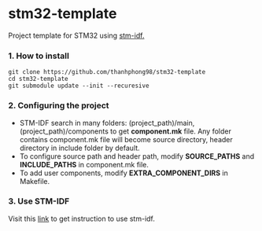 # stm32-template

Project template for STM32 using [stm-idf.](https://github.com/thanhphong98/stm-idf)

### 1. How to install

```
git clone https://github.com/thanhphong98/stm32-template
cd stm32-template
git submodule update --init --recuresive
```

### 2. Configuring the project

- STM-IDF search in many folders: (project_path)/main, (project_path)/components to get **component.mk** file. Any folder contains component.mk file will become source directory, header directory in include folder by default.
- To configure source path and header path, modify **SOURCE_PATHS** and **INCLUDE_PATHS** in component.mk file.
- To add user components, modify **EXTRA_COMPONENT_DIRS** in Makefile.

### 3. Use STM-IDF

Visit this [link](https://github.com/thanhphong98/stm-idf) to get instruction to use stm-idf.
